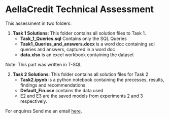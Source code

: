 # AellaCredit Technical Assessment
This assessment in two folders:
1. **Task 1 Solutions**: This folder contains all solution files to Task 1.
    - **Task_1_Queries.sql** Contains only the SQL Queries
    - **Task1_Queries_and_answers.docx** is a word doc containing sql queries and answers, captured in a word doc
    - **data.xlsx** is an excel workbook containing the dataset

Note: This part was written in T-SQL

2. **Task 2 Solutions**: This folder contains all solution files for Task 2
    - **Task2.ipynb** is a python notebook containing the precesses, results, findings and recommendations
    - **Default_Fin.csv** contains the data used
    - E2 and E3 are the saved models from experiments 2 and 3 respectively.


For enquires Send me an email [here](mailto:kafarusimileoluwa@gmail.com).
